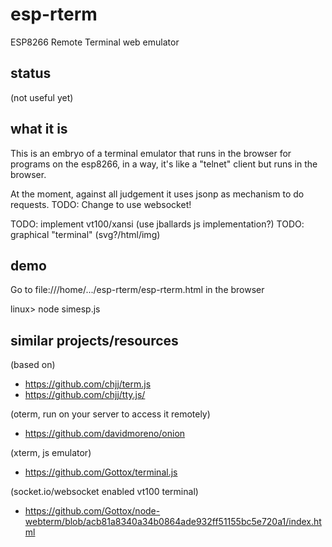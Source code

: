 # esp-rterm
ESP8266 Remote Terminal web emulator

## status
(not useful yet)

## what it is

This is an embryo of a terminal emulator that runs in the browser for programs on the esp8266,
in a way, it's like a "telnet" client but runs in the browser.

At the moment, against all judgement it uses jsonp as mechanism to do requests.
TODO: Change to use websocket!

TODO: implement vt100/xansi (use jballards js implementation?)
TODO: graphical "terminal" (svg?/html/img)

## demo

Go to file:///home/.../esp-rterm/esp-rterm.html in the browser

linux> node simesp.js
<now type and stuff will come up on the terminal>

## similar projects/resources

(based on)
- https://github.com/chjj/term.js
- https://github.com/chjj/tty.js/

(oterm, run on your server to access it remotely)
- https://github.com/davidmoreno/onion

(xterm, js emulator)
- https://github.com/Gottox/terminal.js

(socket.io/websocket enabled vt100 terminal)
- https://github.com/Gottox/node-webterm/blob/acb81a8340a34b0864ade932ff51155bc5e720a1/index.html


